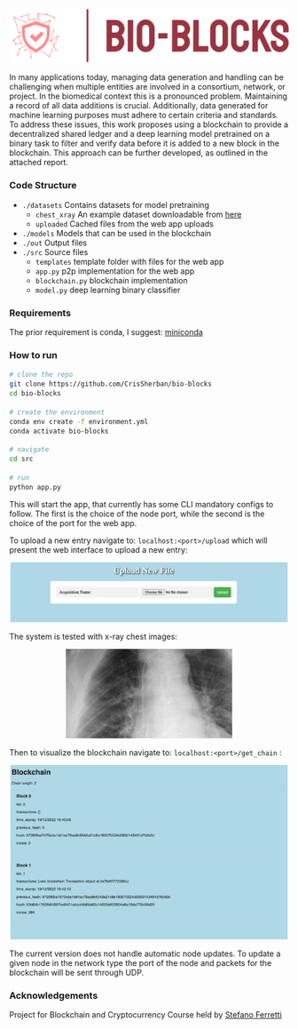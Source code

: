 <p align="center">
    <img src="out/logo.png" width="600" alt="logo">
</p>

In many applications today, managing data generation and handling can be challenging when multiple entities are involved
in a consortium, network, or project. In the biomedical context this is a pronounced problem. Maintaining a record of all data additions is crucial. Additionally, data
generated for machine learning purposes must adhere to certain criteria and standards. To address these issues, this
work proposes using a blockchain to provide a decentralized shared ledger and a deep learning model pretrained on a
binary task to filter and verify data before it is added to a new block in the blockchain. This approach can be further
developed, as outlined in the attached report.

### Code Structure

* ```./datasets``` Contains datasets for model pretraining
  * ```chest_xray``` An example dataset downloadable from [here](https://www.kaggle.com/datasets/bachrr/covid-chest-xray?resource=download)
  * ```uploaded``` Cached files from the web app uploads
* ```./models``` Models that can be used in the blockchain
* ```./out``` Output files
* ```./src``` Source files
  * ```templates``` template folder with files for the web app
  * ```app.py``` p2p implementation for the web app
  * ```blockchain.py``` blockchain implementation
  * ```model.py``` deep learning binary classifier

### Requirements
The prior requirement is conda, I suggest: [miniconda](https://docs.conda.io/en/main/miniconda.html)

### How to run
```zsh
# clone the repo
git clone https://github.com/CrisSherban/bio-blocks
cd bio-blocks

# create the environment
conda env create -f environment.yml
conda activate bio-blocks

# navigate
cd src

# run
python app.py
```

This will start the app, that currently has some CLI mandatory configs to follow.
The first is the choice of the node port, while the second is the choice of the port for the web app.

To upload a new entry navigate to: ```localhost:<port>/upload``` 
which will present the web interface to upload a new entry:
<p align="center">
    <img src="out/upload.png" width="500" alt="logo">
</p>

The system is tested with x-ray chest images:
<p align="center">
    <img src="out/xray.png" width="300" alt="logo">
</p>


Then to visualize the blockchain navigate to: ```localhost:<port>/get_chain``` :
<p align="center">
    <img src="out/blockchain.png" width="500" alt="logo">
</p>

The current version does not handle automatic node updates.
To update a given node in the network type the port of the node and packets for the blockchain will be sent through UDP.




### Acknowledgements

Project for Blockchain and Cryptocurrency Course held by [Stefano Ferretti](https://scholar.google.com/citations?user=ZFPFpDwAAAAJ)